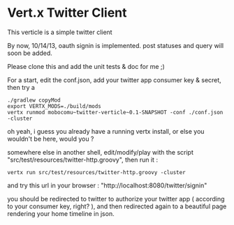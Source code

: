 # Vert.x Twitter Client

This verticle is a simple twitter client

By now, 10/14/13, oauth signin is implemented. post statuses and query will soon be added.

Please clone this and add the unit tests & doc for me ;)

For a start, edit the conf.json, add your twitter app consumer key & secret, then try a 

    ./gradlew copyMod
    export VERTX_MODS=./build/mods
    vertx runmod mobocomu~twitter-verticle~0.1-SNAPSHOT -conf ./conf.json -cluster

oh yeah, i guess you already have a running vertx install, or else you wouldn't be here, would you ? 

somewhere else in another shell, edit/modify/play with the script "src/test/resources/twitter-http.groovy", then run it : 

    vertx run src/test/resources/twitter-http.groovy -cluster

and try this url in your browser : "http://localhost:8080/twitter/signin"

you should be redirected to twitter to authorize your twitter app ( according to your consumer key, right? ), and then redirected again to a beautiful page rendering your home timeline in json.